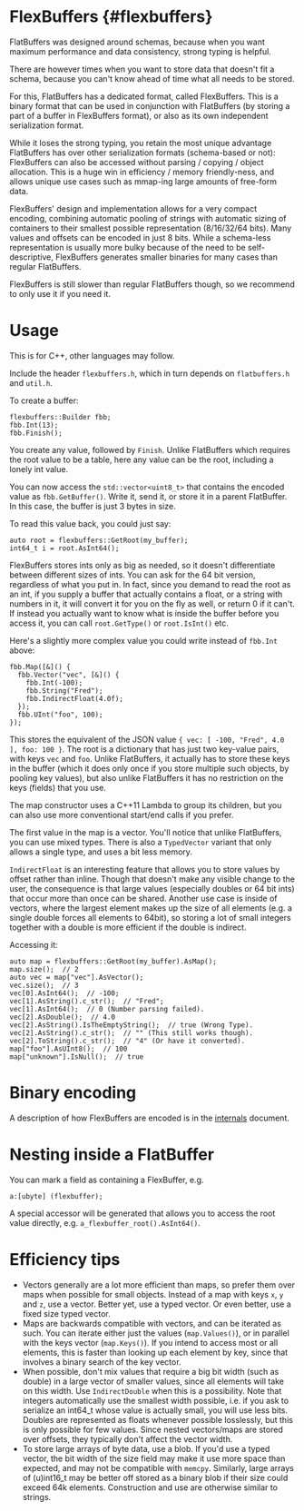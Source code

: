 FlexBuffers    {#flexbuffers}
==========

FlatBuffers was designed around schemas, because when you want maximum
performance and data consistency, strong typing is helpful.

There are however times when you want to store data that doesn't fit a
schema, because you can't know ahead of time what all needs to be stored.

For this, FlatBuffers has a dedicated format, called FlexBuffers.
This is a binary format that can be used in conjunction
with FlatBuffers (by storing a part of a buffer in FlexBuffers
format), or also as its own independent serialization format.

While it loses the strong typing, you retain the most unique advantage
FlatBuffers has over other serialization formats (schema-based or not):
FlexBuffers can also be accessed without parsing / copying / object allocation.
This is a huge win in efficiency / memory friendly-ness, and allows unique
use cases such as mmap-ing large amounts of free-form data.

FlexBuffers' design and implementation allows for a very compact encoding,
combining automatic pooling of strings with automatic sizing of containers to
their smallest possible representation (8/16/32/64 bits). Many values and
offsets can be encoded in just 8 bits. While a schema-less representation is
usually more bulky because of the need to be self-descriptive, FlexBuffers
generates smaller binaries for many cases than regular FlatBuffers.

FlexBuffers is still slower than regular FlatBuffers though, so we recommend to
only use it if you need it.


# Usage

This is for C++, other languages may follow.

Include the header `flexbuffers.h`, which in turn depends on `flatbuffers.h`
and `util.h`.

To create a buffer:

~~~~~~~~~~~~~~~~~~~~~~~~~~~~~~~~~~{.cpp}
flexbuffers::Builder fbb;
fbb.Int(13);
fbb.Finish();
~~~~~~~~~~~~~~~~~~~~~~~~~~~~~~~~~~

You create any value, followed by `Finish`. Unlike FlatBuffers which requires
the root value to be a table, here any value can be the root, including a lonely
int value.

You can now access the `std::vector<uint8_t>` that contains the encoded value
as `fbb.GetBuffer()`. Write it, send it, or store it in a parent FlatBuffer. In
this case, the buffer is just 3 bytes in size.

To read this value back, you could just say:

~~~~~~~~~~~~~~~~~~~~~~~~~~~~~~~~~~{.cpp}
auto root = flexbuffers::GetRoot(my_buffer);
int64_t i = root.AsInt64();
~~~~~~~~~~~~~~~~~~~~~~~~~~~~~~~~~~

FlexBuffers stores ints only as big as needed, so it doesn't differentiate
between different sizes of ints. You can ask for the 64 bit version,
regardless of what you put in. In fact, since you demand to read the root
as an int, if you supply a buffer that actually contains a float, or a
string with numbers in it, it will convert it for you on the fly as well,
or return 0 if it can't. If instead you actually want to know what is inside
the buffer before you access it, you can call `root.GetType()` or `root.IsInt()`
etc.

Here's a slightly more complex value you could write instead of `fbb.Int` above:

~~~~~~~~~~~~~~~~~~~~~~~~~~~~~~~~~~{.cpp}
fbb.Map([&]() {
  fbb.Vector("vec", [&]() {
    fbb.Int(-100);
    fbb.String("Fred");
    fbb.IndirectFloat(4.0f);
  });
  fbb.UInt("foo", 100);
});
~~~~~~~~~~~~~~~~~~~~~~~~~~~~~~~~~~

This stores the equivalent of the JSON value
`{ vec: [ -100, "Fred", 4.0 ], foo: 100 }`. The root is a dictionary that has
just two key-value pairs, with keys `vec` and `foo`. Unlike FlatBuffers, it
actually has to store these keys in the buffer (which it does only once if
you store multiple such objects, by pooling key values), but also unlike
FlatBuffers it has no restriction on the keys (fields) that you use.

The map constructor uses a C++11 Lambda to group its children, but you can
also use more conventional start/end calls if you prefer.

The first value in the map is a vector. You'll notice that unlike FlatBuffers,
you can use mixed types. There is also a `TypedVector` variant that only
allows a single type, and uses a bit less memory.

`IndirectFloat` is an interesting feature that allows you to store values
by offset rather than inline. Though that doesn't make any visible change
to the user, the consequence is that large values (especially doubles or
64 bit ints) that occur more than once can be shared. Another use case is
inside of vectors, where the largest element makes up the size of all elements
(e.g. a single double forces all elements to 64bit), so storing a lot of small
integers together with a double is more efficient if the double is indirect.

Accessing it:

~~~~~~~~~~~~~~~~~~~~~~~~~~~~~~~~~~{.cpp}
auto map = flexbuffers::GetRoot(my_buffer).AsMap();
map.size();  // 2
auto vec = map["vec"].AsVector();
vec.size();  // 3
vec[0].AsInt64();  // -100;
vec[1].AsString().c_str();  // "Fred";
vec[1].AsInt64();  // 0 (Number parsing failed).
vec[2].AsDouble();  // 4.0
vec[2].AsString().IsTheEmptyString();  // true (Wrong Type).
vec[2].AsString().c_str();  // "" (This still works though).
vec[2].ToString().c_str();  // "4" (Or have it converted).
map["foo"].AsUInt8();  // 100
map["unknown"].IsNull();  // true
~~~~~~~~~~~~~~~~~~~~~~~~~~~~~~~~~~


# Binary encoding

A description of how FlexBuffers are encoded is in the
[internals](Internals.md#flexbuffers) document.


# Nesting inside a FlatBuffer

You can mark a field as containing a FlexBuffer, e.g.

    a:[ubyte] (flexbuffer);

A special accessor will be generated that allows you to access the root value
directly, e.g. `a_flexbuffer_root().AsInt64()`.


# Efficiency tips

* Vectors generally are a lot more efficient than maps, so prefer them over maps
  when possible for small objects. Instead of a map with keys `x`, `y` and `z`,
  use a vector. Better yet, use a typed vector. Or even better, use a fixed
  size typed vector.
* Maps are backwards compatible with vectors, and can be iterated as such.
  You can iterate either just the values (`map.Values()`), or in parallel with
  the keys vector (`map.Keys()`). If you intend
  to access most or all elements, this is faster than looking up each element
  by key, since that involves a binary search of the key vector.
* When possible, don't mix values that require a big bit width (such as double)
  in a large vector of smaller values, since all elements will take on this
  width. Use `IndirectDouble` when this is a possibility. Note that
  integers automatically use the smallest width possible, i.e. if you ask
  to serialize an int64_t whose value is actually small, you will use less
  bits. Doubles are represented as floats whenever possible losslessly, but
  this is only possible for few values.
  Since nested vectors/maps are stored over offsets, they typically don't
  affect the vector width.
* To store large arrays of byte data, use a blob. If you'd use a typed
  vector, the bit width of the size field may make it use more space than
  expected, and may not be compatible with `memcpy`.
  Similarly, large arrays of (u)int16_t may be better off stored as a
  binary blob if their size could exceed 64k elements.
  Construction and use are otherwise similar to strings.
